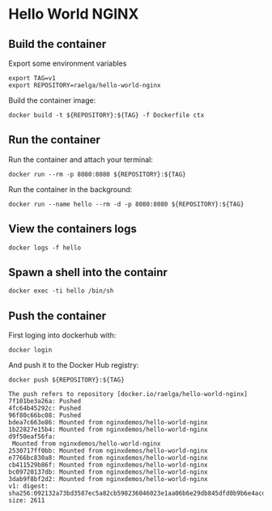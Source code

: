 # Hello World NGINX

## Build the container

Export some environment variables

```
export TAG=v1
export REPOSITORY=raelga/hello-world-nginx
```

Build the container image:

```
docker build -t ${REPOSITORY}:${TAG} -f Dockerfile ctx
```

## Run the container

Run the container and attach your terminal:

```
docker run --rm -p 8080:8080 ${REPOSITORY}:${TAG}
```

Run the container in the background:

```
docker run --name hello --rm -d -p 8080:8080 ${REPOSITORY}:${TAG}
```

## View the containers logs

```
docker logs -f hello
```

## Spawn a shell into the containr

```
docker exec -ti hello /bin/sh
```

## Push the container

First loging into dockerhub with:

```
docker login
````

And push it to the Docker Hub registry:

```
docker push ${REPOSITORY}:${TAG}
```

```
The push refers to repository [docker.io/raelga/hello-world-nginx]
7f101be3a26a: Pushed
4fc64b45292c: Pushed
96f80c66bc08: Pushed
bdea7c663e86: Mounted from nginxdemos/hello-world-nginx
1b22827e15b4: Mounted from nginxdemos/hello-world-nginx
d9f50eaf56fa:
 Mounted from nginxdemos/hello-world-nginx
2530717ff0bb: Mounted from nginxdemos/hello-world-nginx
e7766bc830a8: Mounted from nginxdemos/hello-world-nginx
cb411529b86f: Mounted from nginxdemos/hello-world-nginx
bc09720137db: Mounted from nginxdemos/hello-world-nginx
3dab9f8bf2d2: Mounted from nginxdemos/hello-world-nginx
v1: digest: sha256:092132a73bd3587ec5a82cb598236046023e1aa06b6e29db845dfd0b9b6e4acd size: 2611
```
